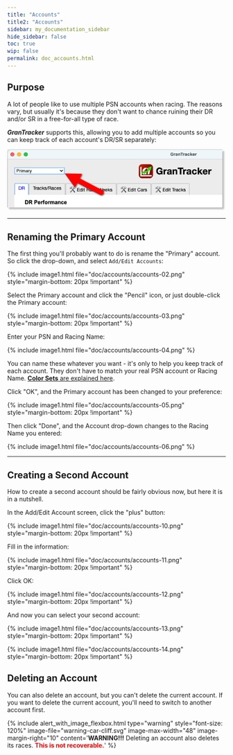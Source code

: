 ```yaml
---
title: "Accounts"
title2: "Accounts"
sidebar: my_documentation_sidebar
hide_sidebar: false
toc: true
wip: false
permalink: doc_accounts.html
---
```


## Purpose

A lot of people like to use multiple PSN accounts when racing. The reasons vary, but usually it's because they don't want to chance ruining their DR and/or SR in a free-for-all type of race.

***GranTracker*** supports this, allowing you to add multiple accounts so you can keep track of each account's DR/SR separately:

![](images/doc/accounts/accounts-01.png)

<hr class="normal"/>

## Renaming the Primary Account

The first thing you'll probably want to do is rename the "Primary" account. So click the drop-down, and select `Add/Edit Accounts`:

{% include image1.html file="doc/accounts/accounts-02.png" style="margin-bottom: 20px !important" %}

Select the Primary account and click the "Pencil" icon, or just double-click the Primary account:

{% include image1.html file="doc/accounts/accounts-03.png" style="margin-bottom: 20px !important" %}

Enter your PSN and Racing Name:

{% include image1.html file="doc/accounts/accounts-04.png" %}

You can name these whatever you want - it's only to help you keep track of each account. They don't have to match your real PSN account or Racing Name. [**Color Sets** are explained here](doc_color_sets.html).

Click "OK", and the Primary account has been changed to your preference:

{% include image1.html file="doc/accounts/accounts-05.png" style="margin-bottom: 20px !important" %}

Then click "Done", and the Account drop-down changes to the Racing Name you entered:

{% include image1.html file="doc/accounts/accounts-06.png" %}

<hr class="normal"/>

## Creating a Second Account

How to create a second account should be fairly obvious now, but here it is in a nutshell.

In the Add/Edit Account screen, click the "plus" button:

{% include image1.html file="doc/accounts/accounts-10.png" style="margin-bottom: 20px !important" %}

Fill in the information:

{% include image1.html file="doc/accounts/accounts-11.png" style="margin-bottom: 20px !important" %}

Click OK:

{% include image1.html file="doc/accounts/accounts-12.png" style="margin-bottom: 20px !important" %}

And now you can select your second account:

{% include image1.html file="doc/accounts/accounts-13.png" style="margin-bottom: 20px !important" %}

{% include image1.html file="doc/accounts/accounts-14.png" style="margin-bottom: 20px !important" %}

## Deleting an Account

You can also delete an account, but you can't delete the current account. If you want to delete the current account, you'll need to switch to another account first.

{% include alert_with_image_flexbox.html type="warning" style="font-size: 120%" image-file="warning-car-cliff.svg" image-max-width="48" image-margin-right="10" content='<b>WARNING!!!</b> Deleting an account also deletes its races. <span style="color:red"><strong>This is not recoverable.</strong></span>' %}